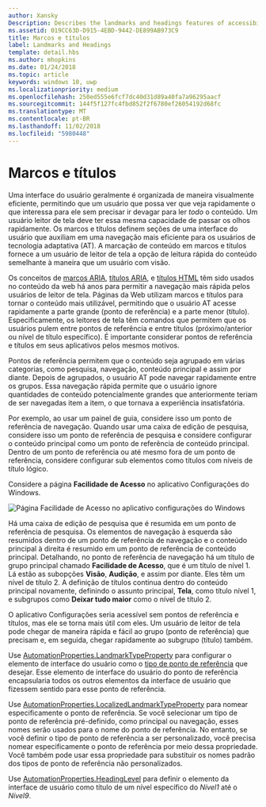 ```yaml
---
author: Xansky
Description: Describes the landmarks and headings features of accessibility.
ms.assetid: 019CC63D-D915-4EBD-9442-DE899AB973C9
title: Marcos e títulos
label: Landmarks and Headings
template: detail.hbs
ms.author: mhopkins
ms.date: 01/24/2018
ms.topic: article
keywords: windows 10, uwp
ms.localizationpriority: medium
ms.openlocfilehash: 250ed555e6fcf7dc40d31d89a40fa7a96295aacf
ms.sourcegitcommit: 144f5f127fc4fbd852f2f6780ef26054192d68fc
ms.translationtype: MT
ms.contentlocale: pt-BR
ms.lasthandoff: 11/02/2018
ms.locfileid: "5980448"
---
```

# <a name="landmarks-and-headings"></a>Marcos e títulos

Uma interface do usuário geralmente é organizada de maneira visualmente eficiente, permitindo que um usuário que possa ver que veja rapidamente o que interessa para ele sem precisar ir devagar para ler *todo* o conteúdo. Um usuário leitor de tela deve ter essa mesma capacidade de passar os olhos rapidamente. Os marcos e títulos definem seções de uma interface do usuário que auxiliam em uma navegação mais eficiente para os usuários de tecnologia adaptativa (AT). A marcação de conteúdo em marcos e títulos fornece a um usuário de leitor de tela a opção de leitura rápida do conteúdo semelhante à maneira que um usuário com visão.

Os conceitos de [marcos ARIA](https://www.w3.org/WAI/GL/wiki/Using_ARIA_landmarks_to_identify_regions_of_a_page), [títulos ARIA](https://www.w3.org/TR/WCAG20-TECHS/ARIA12.html), e [títulos HTML](https://www.w3.org/TR/2016/NOTE-WCAG20-TECHS-20161007/H42.html) têm sido usados no conteúdo da web há anos para permitir a navegação mais rápida pelos usuários de leitor de tela. Páginas da Web utilizam marcos e títulos para tornar o conteúdo mais utilizável, permitindo que o usuário AT acesse rapidamente a parte grande (ponto de referência) e a parte menor (título). Especificamente, os leitores de tela têm comandos que permitem que os usuários pulem entre pontos de referência e entre títulos (próximo/anterior ou nível de título específico). É importante considerar pontos de referência e títulos em seus aplicativos pelos mesmos motivos.

Pontos de referência permitem que o conteúdo seja agrupado em várias categorias, como pesquisa, navegação, conteúdo principal e assim por diante. Depois de agrupados, o usuário AT pode navegar rapidamente entre os grupos. Essa navegação rápida permite que o usuário ignore quantidades de conteúdo potencialmente grandes que anteriormente teriam de ser navegadas item a item, o que tornava a experiência insatisfatória. 

Por exemplo, ao usar um painel de guia, considere isso um ponto de referência de navegação. Quando usar uma caixa de edição de pesquisa, considere isso um ponto de referência de pesquisa e considere configurar o conteúdo principal como um ponto de referência de conteúdo principal. Dentro de um ponto de referência ou até mesmo fora de um ponto de referência, considere configurar sub elementos como títulos com níveis de título lógico. 

Considere a página **Facilidade de Acesso** no aplicativo Configurações do Windows. 

![Página Facilidade de Acesso no aplicativo configurações do Windows](images/EaseOfAccessSettings.png)  

Há uma caixa de edição de pesquisa que é resumida em um ponto de referência de pesquisa. Os elementos de navegação à esquerda são resumidos dentro de um ponto de referência de navegação e o conteúdo principal à direita é resumido em um ponto de referência de conteúdo principal. Detalhando, no ponto de referência de navegação há um título de grupo principal chamado **Facilidade de Acesso**, que é um título de nível 1. Lá estão as subopções **Visão**, **Audição**, e assim por diante. Eles têm um nível de título 2. A definição de títulos continua dentro do conteúdo principal novamente, definindo o assunto principal, **Tela**, como título nível 1, e subgrupos como **Deixar tudo maior** como o nível de título 2. 

O aplicativo Configurações seria acessível sem pontos de referência e títulos, mas ele se torna mais útil com eles. Um usuário de leitor de tela pode chegar de maneira rápida e fácil ao grupo (ponto de referência) que precisam e, em seguida, chegar rapidamente ao subgrupo (título) também. 

Use [AutomationProperties.LandmarkTypeProperty](https://docs.microsoft.com/uwp/api/windows.ui.xaml.automation.automationproperties.LandmarkTypeProperty) para configurar o elemento de interface do usuário como o [tipo de ponto de referência](https://msdn.microsoft.com/library/windows/desktop/mt759299) que desejar. Esse elemento de interface do usuário do ponto de referência encapsularia todos os outros elementos da interface de usuário que fizessem sentido para esse ponto de referência. 

Use [AutomationProperties.LocalizedLandmarkTypeProperty](https://docs.microsoft.com/uwp/api/windows.ui.xaml.automation.automationproperties.LocalizedLandmarkTypeProperty) para nomear especificamente o ponto de referência. Se você selecionar um tipo de ponto de referência pré-definido, como principal ou navegação, esses nomes serão usados para o nome do ponto de referência. No entanto, se você definir o tipo de ponto de referência a ser personalizado, você precisa nomear especificamente o ponto de referência por meio dessa propriedade. Você também pode usar essa propriedade para substituir os nomes padrão dos tipos de ponto de referência não personalizados. 

Use [AutomationProperties.HeadingLevel](https://docs.microsoft.com/uwp/api/windows.ui.xaml.automation.automationproperties.headinglevelproperty) para definir o elemento da interface de usuário como título de um nível específico do *Nível1* até o *Nível9*.

